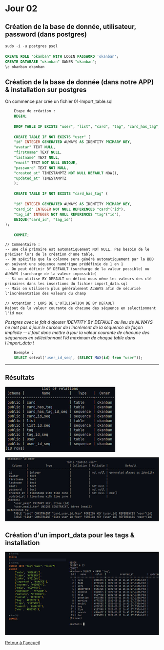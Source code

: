 # Jour 02

## Création de la base de donnée, utilisateur, password (dans postgres)
```sql
sudo -i -u postgres psql

CREATE ROLE "okanban" WITH LOGIN PASSWORD 'okanban';
CREATE DATABASE "okanban" OWNER "okanban";
\c okanban okanban
```
## Création de la base de donnée (dans notre APP) & installation sur postgres

On commence par crée un fichier 01-Import_table.sql

```sql
    Etape de création :
    BEGIN;
  
    DROP TABLE IF EXISTS "user", "list", "card", "tag", "card_has_tag";

    CREATE TABLE IF NOT EXISTS "user" (
    "id" INTEGER GENERATED ALWAYS AS IDENTITY PRIMARY KEY,
    "avatar" TEXT NULL,
    "firstname" TEXT NULL,
    "lastname" TEXT NULL,
    "email" TEXT NOT NULL UNIQUE,
    "password" TEXT NOT NULL,
    "created_at" TIMESTAMPTZ NOT NULL DEFAULT NOW(),
    "updated_at" TIMESTAMPTZ
    );

    CREATE TABLE IF NOT EXISTS "card_has_tag" (

    "id" INTEGER GENERATED ALWAYS AS IDENTITY PRIMARY KEY,
    "card_id" INTEGER NOT NULL REFERENCES "card"("id"),
    "tag_id" INTEGER NOT NULL REFERENCES "tag"("id"),
    UNIQUE("card_id", "tag_id")
);

    COMMIT;
```
    // Commentaire :
    -- une clé primaire est automatiquement NOT NULL. Pas besoin de le préciser lors de la création d'une table.
    -- On spécifie que la colonne sera généré automatiquement par la BDD en suivant une séquence numérique prédéfinie de 1 en 1
    -- On peut définir BY DEFAULT (surcharge de la valeur possible) ou ALWAYS (surcharge de la valeur impossible)
    -- Si on utilise BY DEFAULT on défini nous même les valeurs des clé primaires dans les insertions du fichier import_data.sql
    -- Mais on utilisera plus généralement ALWAYS afin de sécurisé l'incrémentation des valeurs du champ

    // Attention : LORS DE L'UTILISATION DE BY DEFAULT
    Rajout de la valeur courante de chacune des séquence en selectionnant l'id max

*Postgres avec le fait d'ajouter IDENTITY BY DEFAULT au lieu de ALWAYS ne met pas à jour le curseur de l'incrément de la séquence de façon implicite -- Il faut donc mettre à jour la valeur courante de chacune des séquences en séléctionnant l'id maximum de chaque table dans l'import_data !*

```sql
    Exemple :
    SELECT setval('user_id_seq', (SELECT MAX(id) from "user"));
```
---
## Résultats

![SQL](Table.jpg)

![SQL](Table_user.jpg)

## Création d'un import_data pour les tags & installation

![SQL](import_data.jpg)



[Retour à l'accueil](../README.md)
